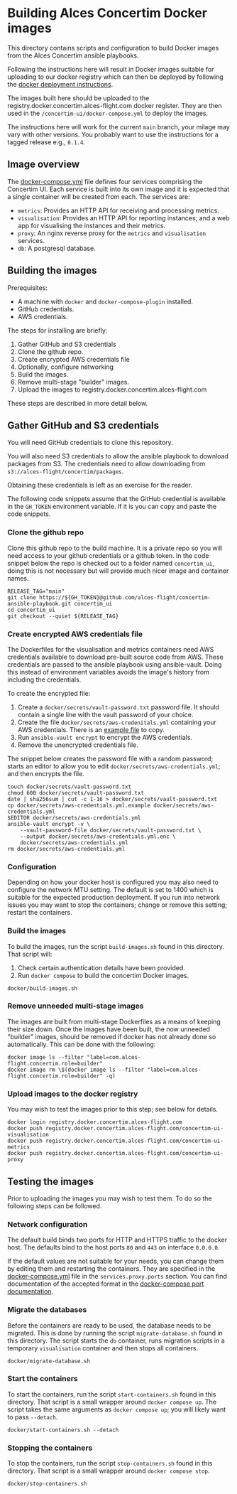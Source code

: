 # Building Alces Concertim Docker images

This directory contains scripts and configuration to build Docker images from
the Alces Concertim ansible playbooks.

Following the instructions here will result in Docker images suitable for
uploading to our docker registry which can then be deployed by following the
[docker deployment instructions](/concertim-ui/README.md).

The images built here should be uploaded to the
registry.docker.concertim.alces-flight.com docker register.  They are then used
in the `/concertim-ui/docker-compose.yml` to deploy the images.

The instructions here will work for the current `main` branch, your milage may
vary with other versions.  You probably want to use the instructions for a
tagged release e.g., `0.1.4`.

## Image overview

The [docker-compose.yml](docker-compose.yml) file defines four services
comprising the Concertim UI. Each service is built into its own image and it is
expected that a single container will be created from each. The services are:

* `metrics`: Provides an HTTP API for receiving and processing metrics.
* `visualisation`: Provides an HTTP API for reporting instances; and a web app
  for visualising the instances and their metrics.
* `proxy`: An nginx reverse proxy for the `metrics` and `visualisation`
  services.
* `db`: A postgresql database.

## Building the images

Prerequisites:

* A machine with `docker` and `docker-compose-plugin` installed.
* GitHub credentials.
* AWS credentials.

The steps for installing are briefly:

1. Gather GitHub and S3 credentials
2. Clone the github repo.
3. Create encrypted AWS credentials file
4. Optionally, configure networking
5. Build the images.
6. Remove multi-stage "builder" images.
7. Upload the images to registry.docker.concertim.alces-flight.com 

These steps are described in more detail below.

## Gather GitHub and S3 credentials

You will need GitHub credentials to clone this repository.

You will also need S3 credentials to allow the ansible playbook to download
packages from S3.  The credentials need to allow downloading from
`s3://alces-flight/concertim/packages`.

Obtaining these credentials is left as an exercise for the reader.

The following code snippets assume that the GitHub credential is available in
the `GH_TOKEN` environment variable.  If it is you can copy and paste the code
snippets.

### Clone the github repo

Clone this github repo to the build machine.  It is a private repo so you will
need access to your github credentials or a github token.  In the code snippet
below the repo is checked out to a folder named `concertim_ui`, doing this is
not necessary but will provide much nicer image and container names.

```
RELEASE_TAG="main"
git clone https://${GH_TOKEN}@github.com/alces-flight/concertim-ansible-playbook.git concertim_ui
cd concertim_ui
git checkout --quiet ${RELEASE_TAG}
```

### Create encrypted AWS credentials file

The Dockerfiles for the visualisation and metrics containers need AWS
credentials available to download pre-built source code from AWS.  These
credentials are passed to the ansible playbook using ansible-vault.  Doing this
instead of environment variables avoids the image's history from including the
credentials.

To create the encrypted file:

1. Create a `docker/secrets/vault-password.txt` password file.  It should
   contain a single line with the vault password of your choice.
2. Create the file `docker/secrets/aws-credenitals.yml` containing your AWS
   credentials.  There is an [example
   file](/docker/secrets/aws-credenitals.yml.example) to copy.
3. Run `ansible-vault encrypt` to encrypt the AWS credentials.
4. Remove the unencrypted credentials file.

The snippet below creates the password file with a random password; starts an
editor to allow you to edit `docker/secrets/aws-credentials.yml`; and then
encrypts the file.

```
touch docker/secrets/vault-password.txt
chmod 600 docker/secrets/vault-password.txt
date | sha256sum | cut -c 1-16 > docker/secrets/vault-password.txt
cp docker/secrets/aws-credentials.yml.example docker/secrets/aws-credentials.yml
$EDITOR docker/secrets/aws-credentials.yml
ansible-vault encrypt -v \
    --vault-password-file docker/secrets/vault-password.txt \
    --output docker/secrets/aws-credentials.yml.enc \
    docker/secrets/aws-credentials.yml
rm docker/secrets/aws-credentials.yml
```

### Configuration

Depending on how your docker host is configured you may also need to configure
the network MTU setting.  The default is set to 1400 which is suitable for the
expected production deployment.  If you run into network issues you may want to
stop the containers; change or remove this setting; restart the containers.

### Build the images

To build the images, run the script `build-images.sh` found in this directory.
That script will:

1. Check certain authentication details have been provided.
2. Run `docker compose` to build the concertim Docker images.

```
docker/build-images.sh
```

### Remove unneeded multi-stage images

The images are built from multi-stage Dockerfiles as a means of keeping their
size down.  Once the images have been built, the now unneeded "builder" images,
should be removed if docker has not already done so automatically.  This can be
done with the following:

```
docker image ls --filter "label=com.alces-flight.concertim.role=builder"
docker image rm \$(docker image ls --filter "label=com.alces-flight.concertim.role=builder" -q)
```

### Upload images to the docker registry

You may wish to test the images prior to this step; see below for details.

```
docker login registry.docker.concertim.alces-flight.com
docker push registry.docker.concertim.alces-flight.com/concertim-ui-visualisation
docker push registry.docker.concertim.alces-flight.com/concertim-ui-metrics
docker push registry.docker.concertim.alces-flight.com/concertim-ui-proxy
```

## Testing the images

Prior to uploading the images you may wish to test them.  To do so the
following steps can be followed.

### Network configuration

The default build binds two ports for HTTP and HTTPS traffic to the docker
host.  The defaults bind to the host ports `80` and `443` on interface
`0.0.0.0`.

If the default values are not suitable for your needs, you can change them by
editing them and restarting the containers. They are specified in the
[docker-compose.yml](docker-compose.yml#L30) file in the `services.proxy.ports`
section.  You can find documentation of the accepted format in the
[docker-compose port
documentation](https://docs.docker.com/compose/compose-file/compose-file-v3/#ports).

### Migrate the databases

Before the containers are ready to be used, the database needs to be migrated.
This is done by running the script `migrate-database.sh` found in this
directory.  The script starts the `db` container, runs migration scripts in a
temporary `visualisation` container and then stops all containers.

```
docker/migrate-database.sh
```

### Start the containers

To start the containers, run the script `start-containers.sh` found in this
directory.  That script is a small wrapper around `docker compose up`.  The
script takes the same arguments as `docker compose up`; you will likely want to
pass `--detach`.

```
docker/start-containers.sh --detach
```

### Stopping the containers

To stop the containers, run the script `stop-containers.sh` found in this
directory.  That script is a small wrapper around `docker compose stop`.

```
docker/stop-containers.sh
```
